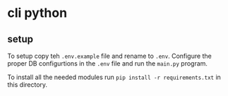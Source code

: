 # cli python

## setup
To setup copy teh `.env.example` file and rename to `.env`.  Configure the proper DB configurtions in the `.env` file and run the `main.py` program.

To install all the needed modules run `pip install -r requirements.txt` in this directory.
